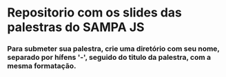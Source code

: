 # Repositorio com os slides das palestras do SAMPA JS

### Para submeter sua palestra, crie uma diretório com seu nome, separado por hífens '-', seguido do titulo da palestra, com a mesma formatação.
